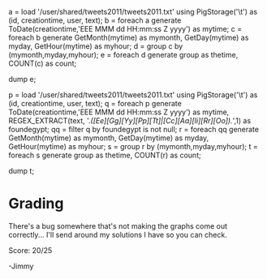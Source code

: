 a = load '/user/shared/tweets2011/tweets2011.txt' using PigStorage('\t') as (id, creationtime, user, text); 
b = foreach a generate ToDate(creationtime,'EEE MMM dd HH:mm:ss Z yyyy') as mytime; 
c = foreach b generate GetMonth(mytime) as mymonth, GetDay(mytime) as myday, GetHour(mytime) as myhour; 
d = group c by (mymonth,myday,myhour); 
e = foreach d generate group as thetime, COUNT(c) as count; 
 
dump e; 
 
p = load '/user/shared/tweets2011/tweets2011.txt' using PigStorage('\t') as (id, creationtime, user, text); 
q = foreach p generate ToDate(creationtime,'EEE MMM dd HH:mm:ss Z yyyy') as mytime, REGEX_EXTRACT(text, '.*([Ee][Gg][Yy][Pp][Tt]|[Cc][Aa][Ii][Rr][Oo]).*',1) as foundegypt; 
qq = filter q by foundegypt is not null; 
r = foreach qq generate GetMonth(mytime) as mymonth, GetDay(mytime) as myday, GetHour(mytime) as myhour; 
s = group r by (mymonth,myday,myhour); 
t = foreach s generate group as thetime, COUNT(r) as count; 
 
dump t; 


Grading
=======

There's a bug somewhere that's not making the graphs come out correctly...
I'll send around my solutions I have so you can check.

Score: 20/25

-Jimmy
